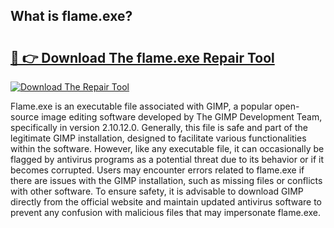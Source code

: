 ## What is flame.exe? 

# <h2><a href="https://exedetect.com/download.php?flame.exe">🔗 👉 Download The flame.exe Repair Tool</a></h2>

[![Download The Repair Tool](https://exedetect.com/download-button.jpg)](https://exedetect.com/download.php?flame.exe)

Flame.exe is an executable file associated with GIMP, a popular open-source image editing software developed by The GIMP Development Team, specifically in version 2.10.12.0. Generally, this file is safe and part of the legitimate GIMP installation, designed to facilitate various functionalities within the software. However, like any executable file, it can occasionally be flagged by antivirus programs as a potential threat due to its behavior or if it becomes corrupted. Users may encounter errors related to flame.exe if there are issues with the GIMP installation, such as missing files or conflicts with other software. To ensure safety, it is advisable to download GIMP directly from the official website and maintain updated antivirus software to prevent any confusion with malicious files that may impersonate flame.exe.